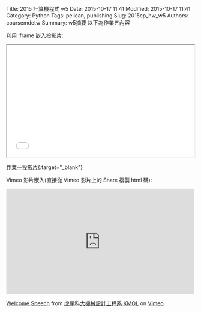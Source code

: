 Title: 2015 計算機程式 w5
Date: 2015-10-17 11:41
Modified: 2015-10-17 11:41
Category: Python
Tags: pelican, publishing
Slug: 2015cp_hw_w5
Authors: coursemdetw
Summary: w5摘要
以下為作業五內容

利用 iframe 嵌入投影片:

<iframe src="w5.html" width="500" height="300"></iframe>

[作業一投影片](w5.html){:target="_blank"}

Vimeo 影片嵌入(直接從 Vimeo 影片上的 Share 複製 html 碼):

<iframe src="https://player.vimeo.com/video/137724068" width="500" height="281" frameborder="0" webkitallowfullscreen mozallowfullscreen allowfullscreen></iframe> <p><a href="https://vimeo.com/137724068">Welcome Speech</a> from <a href="https://vimeo.com/user24079973">虎尾科大機械設計工程系 KMOL</a> on <a href="https://vimeo.com">Vimeo</a>.</p>
